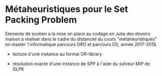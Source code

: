# Métaheuristiques pour le Set Packing Problem

Elements de soutien à la mise en place au codage en Julia des devoirs maison à réaliser dans le cadre du distanciel du cours "métaheuristiques" en master 1 informatique parcours ORO et parcours DS, année 2017-2018.

- lecture d'une instance au format OR-library

- résolution exacte d'une instance de SPP à l'aide du solveur MIP de GLPK
